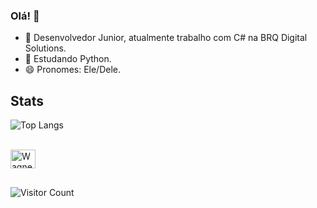 ### Olá! 👋
- 🔭 Desenvolvedor Junior, atualmente trabalho com C# na BRQ Digital Solutions.
- 🌱 Estudando Python.
- 😄 Pronomes: Ele/Dele.
## Stats
![Top Langs](https://github-readme-stats.vercel.app/api/top-langs/?username=WagnerChicarelli&layout=compact&theme=dark&hide_border=true)


<div style="display: inline_block"><br>
  <img align="center" alt="Wagner-Js" height="30" width="40" src="https://raw.githubusercontent.com/devicons/devicon/master/icons/javascript/javascript-plain.svg%22%3E
  <img align="center" alt="Wagner-HTML" height="30" width="40" src="https://raw.githubusercontent.com/devicons/devicon/master/icons/html5/html5-original.svg%22%3E
  <img align="center" alt="Wagner-CSS" height="30" width="40" src="https://raw.githubusercontent.com/devicons/devicon/master/icons/css3/css3-original.svg%22%3E
  <img align="center" alt="Wagner-Python" height="30" width="40" src="https://raw.githubusercontent.com/devicons/devicon/master/icons/python/python-original.svg%22%3E
  <img align="right" class="animated-gif" alt="Wagner" src="https://i.gifer.com/371W.gif" width="250" height="200">
</div>

   ##
 
 
  ![Visitor Count](https://profile-counter.glitch.me/WagnerChicarelli/count.svg)
